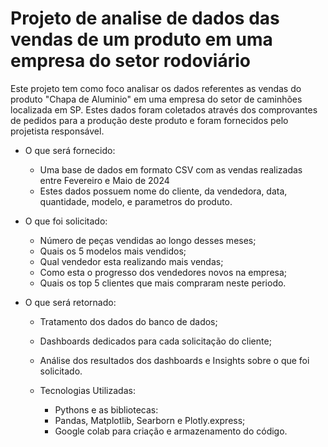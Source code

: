 # Projeto de analise de dados das vendas de um produto em uma empresa do setor rodoviário
Este projeto tem como foco analisar os dados referentes as vendas do produto "Chapa de Aluminio" em uma empresa do setor de caminhões localizada em SP.
Estes dados foram coletados através dos comprovantes de pedidos para a produção deste produto e foram fornecidos pelo projetista responsável.

- O que será fornecido:
  - Uma base de dados em formato CSV com as vendas realizadas entre Fevereiro e Maio de 2024
  - Estes dados possuem nome do cliente, da vendedora, data, quantidade, modelo, e parametros do produto.
    
- O que foi solicitado:
  - Número de peças vendidas ao longo desses meses;
  - Quais os 5 modelos mais vendidos;
  - Qual vendedor esta realizando mais vendas;
  - Como esta o progresso dos vendedores novos na empresa;
  - Quais os top 5 clientes que mais compraram neste periodo.

- O que será retornado:
  - Tratamento dos dados do banco de dados;
  - Dashboards dedicados para cada solicitação do cliente;
  - Análise dos resultados dos dashboards e Insights sobre o que foi solicitado.
 
  - Tecnologias Utilizadas:
    - Pythons e as bibliotecas:
    - Pandas, Matplotlib, Searborn e Plotly.express;
    - Google colab para criação e armazenamento do código. 
